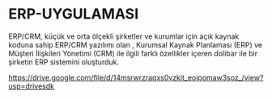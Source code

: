 # ERP-UYGULAMASI
 ERP/CRM, küçük ve orta ölçekli şirketler ve kurumlar için açık kaynak koduna sahip  ERP/CRM yazılımı olan  , Kurumsal Kaynak Planlaması (ERP) ve Müşteri İlişkileri Yönetimi (CRM) ile ilgili farklı özellikler içeren dolibar ile bir şirketin ERP sistemini oluşturduk.
 
 https://drive.google.com/file/d/14msrwrzraqxs0vzkit_eoipomaw3soz_/view?usp=drivesdk
